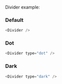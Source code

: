 Divider example:

### Default

```js
<Divider />
```

### Dot

```js
<Divider type="dot" />
```

### Dark

```js
<Divider type="dark" />
```
